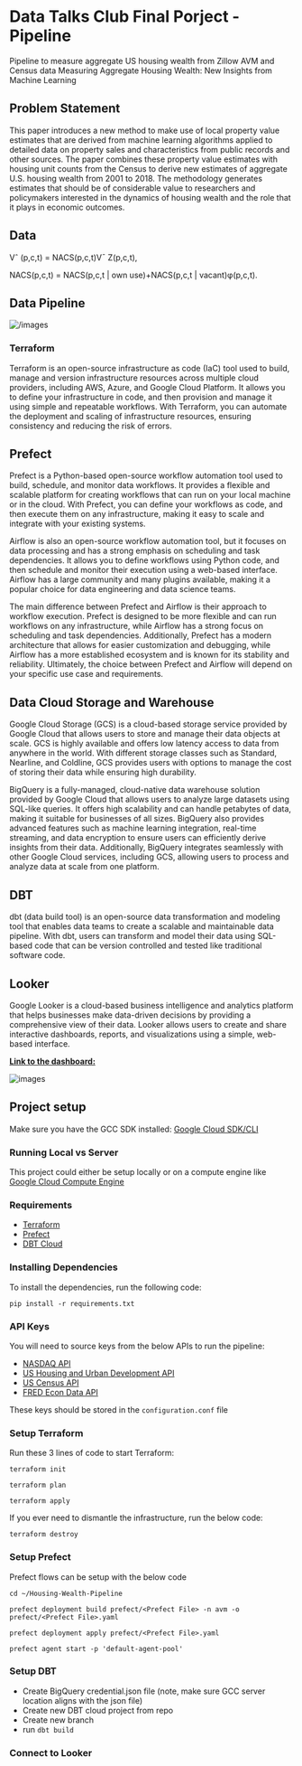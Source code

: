 # Data Talks Club Final Porject - Pipeline 
Pipeline to measure aggregate US housing wealth from Zillow AVM and Census data
Measuring Aggregate Housing Wealth: New Insights from
Machine Learning

## Problem Statement

This paper introduces a new method to make use of local property value estimates that are derived from machine learning algorithms applied to detailed data on property sales and characteristics from public records and other sources. The paper combines these property value estimates with housing unit counts from the Census to derive new estimates of aggregate U.S. housing wealth from 2001 to 2018. The methodology generates estimates that should be of considerable value to researchers and policymakers interested in the dynamics of housing wealth and the role that it plays in economic outcomes.
## Data 


Vˆ (p,c,t) = NACS(p,c,t)V¯ Z(p,c,t),

NACS(p,c,t) = NACS(p,c,t | own use)+NACS(p,c,t | vacant)φ(p,c,t).


## Data Pipeline

![/images](Pipeline.png)


### Terraform 

Terraform is an open-source infrastructure as code (IaC) tool used to build, manage and version infrastructure resources across multiple cloud providers, including AWS, Azure, and Google Cloud Platform. It allows you to define your infrastructure in code, and then provision and manage it using simple and repeatable workflows. With Terraform, you can automate the deployment and scaling of infrastructure resources, ensuring consistency and reducing the risk of errors.

## Prefect

Prefect is a Python-based open-source workflow automation tool used to build, schedule, and monitor data workflows. It provides a flexible and scalable platform for creating workflows that can run on your local machine or in the cloud. With Prefect, you can define your workflows as code, and then execute them on any infrastructure, making it easy to scale and integrate with your existing systems.

Airflow is also an open-source workflow automation tool, but it focuses on data processing and has a strong emphasis on scheduling and task dependencies. It allows you to define workflows using Python code, and then schedule and monitor their execution using a web-based interface. Airflow has a large community and many plugins available, making it a popular choice for data engineering and data science teams.

The main difference between Prefect and Airflow is their approach to workflow execution. Prefect is designed to be more flexible and can run workflows on any infrastructure, while Airflow has a strong focus on scheduling and task dependencies. Additionally, Prefect has a modern architecture that allows for easier customization and debugging, while Airflow has a more established ecosystem and is known for its stability and reliability. Ultimately, the choice between Prefect and Airflow will depend on your specific use case and requirements.

## Data Cloud Storage and Warehouse

Google Cloud Storage (GCS) is a cloud-based storage service provided by Google Cloud that allows users to store and manage their data objects at scale. GCS is highly available and offers low latency access to data from anywhere in the world. With different storage classes such as Standard, Nearline, and Coldline, GCS provides users with options to manage the cost of storing their data while ensuring high durability.

BigQuery is a fully-managed, cloud-native data warehouse solution provided by Google Cloud that allows users to analyze large datasets using SQL-like queries. It offers high scalability and can handle petabytes of data, making it suitable for businesses of all sizes. BigQuery also provides advanced features such as machine learning integration, real-time streaming, and data encryption to ensure users can efficiently derive insights from their data. Additionally, BigQuery integrates seamlessly with other Google Cloud services, including GCS, allowing users to process and analyze data at scale from one platform.

## DBT

dbt (data build tool) is an open-source data transformation and modeling tool that enables data teams to create a scalable and maintainable data pipeline. With dbt, users can transform and model their data using SQL-based code that can be version controlled and tested like traditional software code.
## Looker

Google Looker is a cloud-based business intelligence and analytics platform that helps businesses make data-driven decisions by providing a comprehensive view of their data. Looker allows users to create and share interactive dashboards, reports, and visualizations using a simple, web-based interface.

 [**Link to the dashboard:**](https://lookerstudio.google.com/reporting/1f5246de-10f4-409b-9dea-b6f6e062d034/page/hT9ND)

![images](Dashboard.png)




## Project setup

Make sure you have the GCC SDK installed: [Google Cloud SDK/CLI](https://cloud.google.com/sdk/docs/install)

### Running Local vs Server

This project could either be setup locally or on a compute engine like [Google Cloud Compute Engine](https://cloud.google.com/compute)

### Requirements 
*  [Terraform](https://www.terraform.io/)
*  [Prefect](https://www.prefect.io/)
*  [DBT Cloud](https://www.getdbt.com/)

### Installing Dependencies

To install the dependencies, run the following code:

`pip install -r requirements.txt`

### API Keys

You will need to source keys from the below APIs to run the pipeline:
* [NASDAQ API](https://data.nasdaq.com/sign-up)
* [US Housing and Urban Development API](https://www.huduser.gov/hudapi/public/register?comingfrom=1)
* [US Census API](https://www.census.gov/data/developers/about/terms-of-service.html)
* [FRED Econ Data API](https://fred.stlouisfed.org/docs/api/api_key.html)

These keys should be stored in the `configuration.conf` file

### Setup Terraform

Run these 3 lines of code to start Terraform: 

`terraform init`

`terraform plan`

`terraform apply`

If you ever need to dismantle the infrastructure, run the below code:

`terraform destroy`

### Setup Prefect

Prefect flows can be setup with the below code

`cd ~/Housing-Wealth-Pipeline`

`prefect deployment build prefect/<Prefect File> -n avm -o prefect/<Prefect File>.yaml`

`prefect deployment apply prefect/<Prefect File>.yaml`

`prefect agent start -p 'default-agent-pool'`

### Setup DBT
* Create BigQuery credential.json file (note, make sure GCC server location aligns with the json file)
* Create new DBT cloud project from repo
* Create new branch
* run `dbt build`

### Connect to Looker
